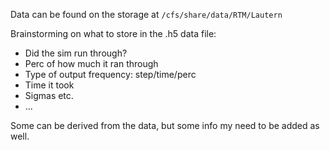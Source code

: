Data can be found on the storage at 
`/cfs/share/data/RTM/Lautern`

Brainstorming on what to store in the .h5 data file:
* Did the sim run through?
* Perc of how much it ran through
* Type of output frequency: step/time/perc
* Time it took
* Sigmas etc.
* ...

Some can be derived from the data, but some info my need to be added as well.